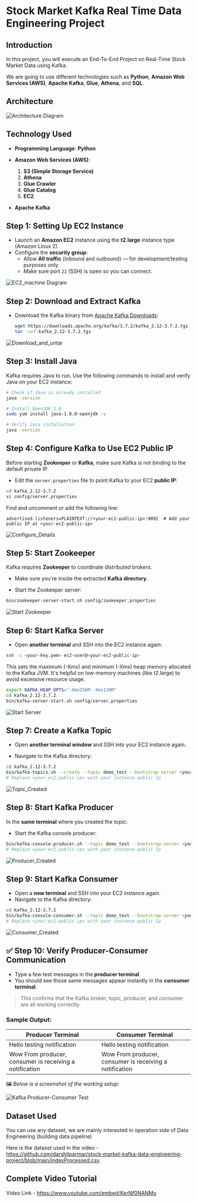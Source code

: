# Stock Market Kafka Real Time Data Engineering Project

## Introduction 
In this project, you will execute an End-To-End Project on Real-Time Stock Market Data using Kafka.

We are going to use different technologies such as **Python**, **Amazon Web Services (AWS)**, **Apache Kafka**, **Glue**, **Athena**, and **SQL**.

## Architecture 
![Architecture Diagram](./assets/Arch_diagram.png)

## Technology Used

- **Programming Language**: **Python**

- **Amazon Web Services (AWS)**:
  1. **S3 (Simple Storage Service)**
  2. **Athena**
  3. **Glue Crawler**
  4. **Glue Catalog**
  5. **EC2**

- **Apache Kafka**

## Step 1: Setting Up EC2 Instance

- Launch an **Amazon EC2** instance using the **t2.large** instance type (Amazon Linux 2).
- Configure the **security group**:
  - Allow **All traffic** (inbound and outbound) — for development/testing purposes only.
  - Make sure port `22` (SSH) is open so you can connect.

 ![EC2_machine Diagram](./assets/ec2.png)

## Step 2: Download and Extract Kafka

- Download the Kafka binary from [Apache Kafka Downloads](https://downloads.apache.org/kafka/):
  ```bash
  wget https://downloads.apache.org/kafka/3.7.2/kafka_2.12-3.7.2.tgz
  tar -xvf kafka_2.12-3.7.2.tgz
  ```

 ![Download_and_untar](./assets/download_the_kafka.png)

## Step 3: Install Java

Kafka requires Java to run. Use the following commands to install and verify Java on your EC2 instance:

```bash
# Check if Java is already installed
java -version

# Install OpenJDK 1.8
sudo yum install java-1.8.0-openjdk -y

# Verify Java installation
java -version
```

## Step 4: Configure Kafka to Use EC2 Public IP

Before starting **Zookeeper** or **Kafka**, make sure Kafka is not binding to the default private IP.

- Edit the `server.properties` file to point Kafka to your EC2 **public IP**:    

```bash
cd kafka_2.12-3.7.2
vi config/server.properties
```

Find and uncomment or add the following line:

```properties
advertised.listeners=PLAINTEXT://<your-ec2-public-ip>:9092  # Add your public IP at <your-ec2-public-ip>
```

![Configure_Details](./assets/configure.png)


## Step 5: Start Zookeeper

Kafka requires **Zookeeper** to coordinate distributed brokers.

- Make sure you're inside the extracted **Kafka directory**.

- Start the Zookeeper server:
```bash
bin/zookeeper-server-start.sh config/zookeeper.properties
```

![Start Zookeeper](./assets/zookper_start.png)

## Step 6: Start Kafka Server

- Open **another terminal** and SSH into the EC2 instance again:
```bash
ssh -i <your-key.pem> ec2-user@<your-ec2-public-ip>
```

This sets the maximum (-Xmx) and minimum (-Xms) heap memory allocated to the Kafka JVM.
It's helpful on low-memory machines (like t2.large) to avoid excessive resource usage.

```bash
export KAFKA_HEAP_OPTS="-Xmx256M -Xms128M"
cd kafka_2.12-3.7.2
bin/kafka-server-start.sh config/server.properties
```
![Start Server](./assets/kafka_server.png)


## Step 7: Create a Kafka Topic

- Open **another terminal window** and SSH into your EC2 instance again.

- Navigate to the Kafka directory:
```bash
cd kafka_2.12-3.7.2
bin/kafka-topics.sh --create --topic demo_test --bootstrap-server <your-ec2-public-ip>:9092 --replication-factor 1 --partitions 1
# Replace <your-ec2-public-ip> with your instance public Ip
```

![Topic_Created](./assets/topic_created.png)

## Step 8: Start Kafka Producer

In the **same terminal** where you created the topic:

- Start the Kafka console producer:
```bash
bin/kafka-console-producer.sh --topic demo_test --bootstrap-server <your-ec2-public-ip>:9092
# Replace <your-ec2-public-ip> with your instance public Ip
```
![Producer_Created](./assets/producer.png)


## Step 9: Start Kafka Consumer

- Open a **new terminal** and SSH into your EC2 instance again.
- Navigate to the Kafka directory:

```bash
cd kafka_2.12-3.7.2
bin/kafka-console-consumer.sh --topic demo_test --bootstrap-server <your-ec2-public-ip>:9092
# Replace <your-ec2-public-ip> with your instance public Ip
```

![Consumer_Created](./assets/consumer.png)

## ✅ Step 10: Verify Producer-Consumer Communication

- Type a few test messages in the **producer terminal**.
- You should see those same messages appear instantly in the **consumer terminal**.

> This confirms that the Kafka broker, topic, producer, and consumer are all working correctly.

### Sample Output:

| Producer Terminal                                   | Consumer Terminal                                   |
|-----------------------------------------------------|-----------------------------------------------------|
| Hello testing notification                          | Hello testing notification                          |
| Wow From producer, consumer is receiving a notification | Wow From producer, consumer is receiving a notification |

🖼️ *Below is a screenshot of the working setup:*

![Kafka Producer-Consumer Test](./assets/connection.png)



## Dataset Used
You can use any dataset, we are mainly interested in operation side of Data Engineering (building data pipeline) 

Here is the dataset used in the video - https://github.com/darshilparmar/stock-market-kafka-data-engineering-project/blob/main/indexProcessed.csv


## Complete Video Tutorial 

Video Link - https://www.youtube.com/embed/KerNf0NANMo
